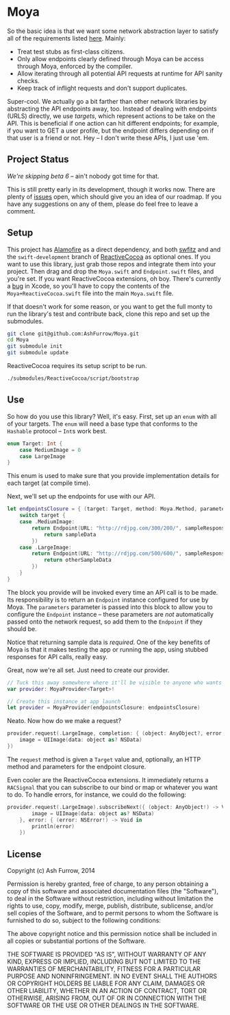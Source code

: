 Moya
================

So the basic idea is that we want some network abstraction layer to satisfy
all of the requirements listed [here](https://github.com/artsy/eidolon/issues/9).
Mainly:

- Treat test stubs as first-class citizens.
- Only allow endpoints clearly defined through Moya can be access through Moya,
enforced by the compiler.
- Allow iterating through all potential API requests at runtime for API sanity 
checks.
- Keep track of inflight requests and don't support duplicates.

Super-cool. We actually go a bit farther than other network libraries by 
abstracting the API endpoints away, too. Instead of dealing with endpoints 
(URLS) directly, we use *targets*, which represent actions to be take on the 
API. This is beneficial if one action can hit different endpoints; for example,
if you want to GET a user profile, but the endpoint differs depending on if that
user is a friend or not. Hey – I don't write these APIs, I just use 'em.

Project Status
----------------

*We're skipping beta 6* – ain't nobody got time for that. 

This is still pretty early in its development, though it works now. There are 
plenty of [issues](https://github.com/AshFurrow/Moya/issues) open, which should 
give you an idea of our roadmap. If you have any suggestions on any of them, 
please do feel free to leave a comment. 

Setup
----------------

This project has [Alamofire](https://github.com/Alamofire/Alamofire) as a direct
dependency, and both [swfitz](https://github.com/maxpow4h/swiftz) and and the 
`swift-development` branch of [ReactiveCocoa](https://github.com/reactivecocoa/reactivecocoa/tree/swift-development)
as optional ones. If you want to use this library, just grab those repos and 
integrate them into your project. Then drag and drop the `Moya.swift` and 
`Endpoint.swift` files, and you're set. If you want ReactiveCocoa extensions, oh
boy. There's currently a [bug](http://openradar.appspot.com/radar?id=6365671290044416)
in Xcode, so you'll have to copy the contents of the `Moya+ReactiveCocoa.swift` 
file into the main `Moya.swift` file.  

If that doesn't work for some reason, or you want to get the full monty to run
the library's test and contribute back, clone this repo and set up the 
submodules.

```sh
git clone git@github.com:AshFurrow/Moya.git
cd Moya
git submodule init
git submodule update
```

ReactiveCocoa requires its setup script to be run. 

```sh
./submodules/ReactiveCocoa/script/bootstrap 
```

Use
----------------

So how do you use this library? Well, it's easy. First, set up an `enum` with 
all of your targets. The `enum` will need a base type that conforms to the
`Hashable` protocol – `Int`s work best. 

```swift
enum Target: Int {
	case MediumImage = 0
	case LargeImage
}
```

This enum is used to make sure that you provide implementation details for each
target (at compile time).

Next, we'll set up the endpoints for use with our API. 

```swift
let endpointsClosure = { (target: Target, method: Moya.Method, parameters: [String: AnyObject]) -> Endpoint<Target> in
    switch target {
    case .MediumImage:
        return Endpoint(URL: "http://rdjpg.com/300/200/", sampleResponse: {
            return sampleData
        })
    case .LargeImage:
        return Endpoint(URL: "http://rdjpg.com/500/600/", sampleResponse: {
            return otherSampleData
        })
    }
}
```

The block you provide will be invoked every time an API call is to be made. Its
responsibility is to return an `Endpoint` instance configured for use by Moya. 
The `parameters` parameter is passed into this block to allow you to configure
the `Endpoint` instance – these parameters are *not* automatically passed onto
the network request, so add them to the `Endpoint` if they should be. 

Notice that returning sample data is *required*. One of the key benefits of Moya
is that it makes testing the app or running the app, using stubbed responses for
API calls, really easy. 

Great, now we're all set. Just need to create our provider. 

```swift
// Tuck this away somewhere where it'll be visible to anyone who wants to use it
var provider: MoyaProvider<Target>!

// Create this instance at app launch
let provider = MoyaProvider(endpointsClosure: endpointsClosure)
```

Neato. Now how do we make a request?

```swift
provider.request(.LargeImage, completion: { (object: AnyObject?, error: NSError?) -> () in
    image = UIImage(data: object as? NSData)
})
```
The `request` method is given a `Target` value and, optionally, an HTTP method 
and parameters for the endpoint closure.

Even cooler are the ReactiveCocoa extensions. It immediately returns a  
`RACSignal` that you can subscribe to our bind or map or whatever you want to 
do. To handle errors, for instance, we could do the following:

```swift
provider.request(.LargeImage).subscribeNext({ (object: AnyObject!) -> Void in
        image = UIImage(data: object as? NSData)
    }, error: { (error: NSError!) -> Void in
        println(error)
    })
```

License
----------------

Copyright (c) Ash Furrow, 2014

Permission is hereby granted, free of charge, to any person obtaining a copy
of this software and associated documentation files (the "Software"), to deal
in the Software without restriction, including without limitation the rights
to use, copy, modify, merge, publish, distribute, sublicense, and/or sell
copies of the Software, and to permit persons to whom the Software is
furnished to do so, subject to the following conditions:

The above copyright notice and this permission notice shall be included in
all copies or substantial portions of the Software.

THE SOFTWARE IS PROVIDED "AS IS", WITHOUT WARRANTY OF ANY KIND, EXPRESS OR
IMPLIED, INCLUDING BUT NOT LIMITED TO THE WARRANTIES OF MERCHANTABILITY,
FITNESS FOR A PARTICULAR PURPOSE AND NONINFRINGEMENT. IN NO EVENT SHALL THE
AUTHORS OR COPYRIGHT HOLDERS BE LIABLE FOR ANY CLAIM, DAMAGES OR OTHER
LIABILITY, WHETHER IN AN ACTION OF CONTRACT, TORT OR OTHERWISE, ARISING FROM,
OUT OF OR IN CONNECTION WITH THE SOFTWARE OR THE USE OR OTHER DEALINGS IN
THE SOFTWARE.
